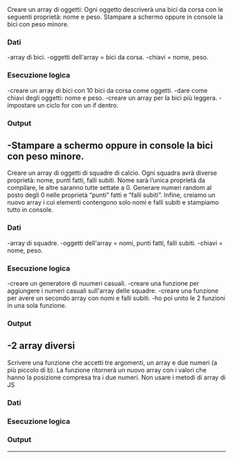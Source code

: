 <COMANDO>
Creare un array di oggetti:
Ogni oggetto descriverà una bici da corsa con le seguenti proprietà:
 nome e peso.
Stampare a schermo oppure in console la bici con peso minore.

### Dati
-array di bici.
-oggetti dell'array = bici da corsa.
-chiavi = nome, peso.
### Esecuzione logica
-creare un array di bici con 10 bici da corsa come oggetti.
-dare come chiavi degli oggetti: nome e peso.
-creare un array per la bici più leggera.
-impostare un ciclo for con un if dentro. 
### Output
-Stampare a schermo oppure in console la bici con peso minore.
---------------------------






<COMANDO>
Creare un array di oggetti di squadre di calcio.
Ogni squadra avrà diverse proprietà: nome, punti fatti, falli subiti.
Nome sarà l’unica proprietà da compilare, le altre saranno tutte settate a 0.
Generare numeri random al posto degli 0 nelle proprietà “punti” fatti
e “falli subiti”.
Infine, creiamo un nuovo array i cui elementi contengono solo nomi
e falli subiti e stampiamo tutto in console.

### Dati
-array di squadre.
-oggetti dell'array = nomi, punti fatti, falli subiti.
-chiavi = nome, peso.
### Esecuzione logica
-creare un generatore di nuumeri casuali.
-creare una funzione per aggiungere i numeri casuali sull'array delle squadre.
-creare una funzione per avere un secondo array con nomi e falli subiti.
-ho poi unito le 2 funzioni in una sola funzione.
### Output
-2 array diversi
---------------------------







<COMANDO>
Scrivere una funzione che accetti tre argomenti, un array e due numeri
(a più piccolo di b).
La funzione ritornerà un nuovo array con i valori che hanno la posizione 
compresa tra i due numeri. Non usare i metodi di array di JS

### Dati

### Esecuzione logica

### Output
---------------------------
